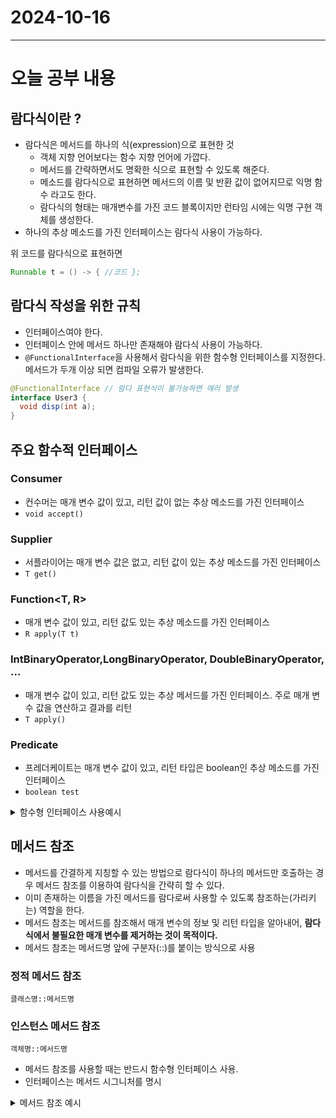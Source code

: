 # 2024-10-16
---

# 오늘 공부 내용

## 람다식이란 ?

- 람다식은 메서드를 하나의 식(expression)으로 표현한 것
    - 객체 지향 언어보다는 함수 지향 언어에 가깝다.
    - 메서드를 간략하면서도 명확한 식으로 표현할 수 있도록 해준다.
    - 메소드를 람다식으로 표현하면 메서드의 이름 및 반환 값이 없어지므로 익명 함수 라고도 한다.
    - 람다식의 형태는 매개변수를 가진 코드 블록이지만 런타임 시에는 익명 구현 객체를 생성한다.
- 하나의 추상 메소드를 가진 인터페이스는 람다식 사용이 가능하다.

위 코드를 람다식으로 표현하면

```java
Runnable t = () -> { //코드 };
```

## 람다식 작성을 위한 규칙

- 인터페이스여야 한다.
- 인터페이스 안에 메서드 하나만 존재해야 람다식 사용이 가능하다.
- `@FunctionalInterface`을 사용해서 람다식을 위한 함수형 인터페이스를 지정한다. 메서드가 두개 이상 되면 컴파일 오류가 발생한다.

``` java
@FunctionalInterface // 람다 표현식이 불가능하면 에러 발생
interface User3 {
  void disp(int a);
}
```

## 주요 함수적 인터페이스

### Consumer<T>

- 컨수머는 매개 변수 값이 있고, 리턴 값이 없는 추상 메소드를 가진 인터페이스
- `void accept()`

### Supplier<T>

- 서플라이어는 매개 변수 값은 없고, 리턴 값이 있는 추상 메소드를 가진 인터페이스
- `T get()`

### Function<T, R>

- 매개 변수 값이 있고, 리턴 값도 있는 추상 메소드를 가진 인터페이스
- `R apply(T t)`

### IntBinaryOperator,LongBinaryOperator, DoubleBinaryOperator, ...

- 매개 변수 값이 있고, 리턴 값도 있는 추상 메서드를 가진 인터페이스. 주로 매개 변수 값을 연산하고 결과를 리턴
- `T apply()`

### Predicate<T>

- 프레더케이트는 매개 변수 값이 있고, 리턴 타입은 boolean인 추상 메소드를 가진 인터페이스
- `boolean test`

<details>
<summary>함수형 인터페이스 사용예시</summary>

```java
package ch17.unit01;

import java.util.function.*;

public class Ex07 {

  public static void main(String[] args) {
    // 표준 API로 제공하는 함수적 인터페이스

    // 매개변수가 있고, 리턴 값이 없는 추상 메서드
    Consumer<Long> c = t -> System.out.println(t);
    c.accept(100L);

    // 매개변수가 없고, 리턴값이 존재하는 추상 메서드
    IntSupplier i = () -> (int) (Math.random() * 10) + 1;
    System.out.println(i.getAsInt());

    Supplier<Integer> i1 = () -> (int) (Math.random() * 10) + 1;
    System.out.println(i1.get());

    // 매개변수가 두개인 경우
    BiConsumer<String, String> b = (t, u) -> System.out.println(t + " : " + u);
    b.accept("서울", "대한");

    // Function<T, R> 매개변수(T)가 있고, 리턴값(R)이 있는 추상 메서드
    Function<String, Integer> f = (s) -> Integer.parseInt(s);
    System.out.println((int) f.apply("100"));
  }
}
```

</details> 

## 메서드 참조

- 메서드를 간결하게 지칭할 수 있는 방법으로 람다식이 하나의 메서드만 호출하는 경우 메서드 참조를 이용하여 람다식을 간략히 할 수 있다.
- 이미 존재하는 이름을 가진 메서드를 람다로써 사용할 수 있도록 참조하는(가리키는) 역할을 한다.
- 메서드 참조는 메서드를 참조해서 매개 변수의 정보 및 리턴 타입을 알아내어, **람다식에서 불필요한 매개 변수를 제거하는 것이 목적이다.**
- 메서드 참조는 메서드명 앞에 구분자(::)를 붙이는 방식으로 사용
### 정적 메서드 참조

`클래스명::메서드명`

### 인스턴스 메서드 참조

`객체명::메서드명`

- 메서드 참조를 사용할 때는 반드시 함수형 인터페이스 사용.
- 인터페이스는 메서드 시그니처를 명시

<details>
<summary>메서드 참조 예시</summary>

```java
package ch17.unit02;
import java.util.function.BiFunction;

public class MethodReference {

public static void main(String[] args) {
String s;

    s = String.valueOf(100);
    System.out.println(s + "n");

    // 람다식
    Test1 t1 =  (num) -> String.valueOf(num);
    s = t1.convert(150);
    System.out.println(s + "\n");

    // 메서드참조
    Test1 t2 = String::valueOf;
    s = t2.convert(150);
    System.out.println(s + "\n");

}
}

interface Test1 {
String convert(Integer num);
}
```
</details>



